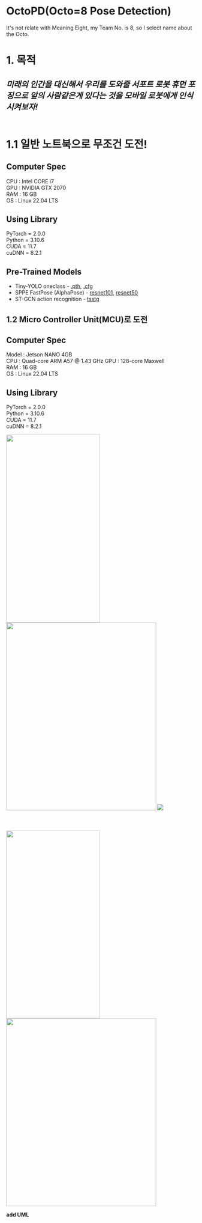 # OctoPD(Octo=8 Pose Detection)
It's not relate with Meaning Eight, my Team No. is 8, so I select name about the Octo.

# 1. 목적
 ## *미래의 인간을 대신해서 우리를 도와줄 서포트 로봇 휴먼 포징으로 앞의 사람같은게 있다는 것을 모바일 로봇에게 인식시켜보자!*<br><br>


# 1.1 일반 노트북으로 무조건 도전!<br>
## Computer Spec
CPU : Intel CORE i7 <br>
GPU : NVIDIA GTX 2070 <br>
RAM : 16 GB <br>
OS : Linux 22.04 LTS <br>

## Using Library 
PyTorch = 2.0.0<br>
Python = 3.10.6<br>
CUDA = 11.7<br>
cuDNN = 8.2.1<br>

## Pre-Trained Models
- Tiny-YOLO oneclass - [.pth](https://drive.google.com/file/d/1obEbWBSm9bXeg10FriJ7R2cGLRsg-AfP/view?usp=sharing),
[.cfg](https://drive.google.com/file/d/19sPzBZjAjuJQ3emRteHybm2SG25w9Wn5/view?usp=sharing)
- SPPE FastPose (AlphaPose) - [resnet101](https://drive.google.com/file/d/1N2MgE1Esq6CKYA6FyZVKpPwHRyOCrzA0/view?usp=sharing),
[resnet50](https://drive.google.com/file/d/1IPfCDRwCmQDnQy94nT1V-_NVtTEi4VmU/view?usp=sharing)
- ST-GCN action recognition - [tsstg](https://drive.google.com/file/d/1mQQ4JHe58ylKbBqTjuKzpwN2nwKOWJ9u/view?usp=sharing)

## 1.2 Micro Controller Unit(MCU)로 도전
## Computer Spec
Model : Jetson NANO 4GB <br>
CPU : Quad-core ARM A57 @ 1.43 GHz
GPU : 128-core Maxwell <br>
RAM : 16 GB <br>
OS : Linux 22.04 LTS <br>

## Using Library 
PyTorch = 2.0.0<br>
Python = 3.10.6<br>
CUDA = 11.7<br>
cuDNN = 8.2.1<br>


<b align="right">
<img src="./Image/IMG_0.gif" width=250 height= 500> 
<b align="left">
<img src="./Image/change.gif" width=400 height= 500>

<a align="center">
<img src="./Image/test.gif"> <br><br><br><br>

<b align="right">
<img src="./Image/IMG_0.gif" width=250 height= 500> 
<b align="left">
<img src="./Image/change.gif" width=400 height= 500>


add UML
